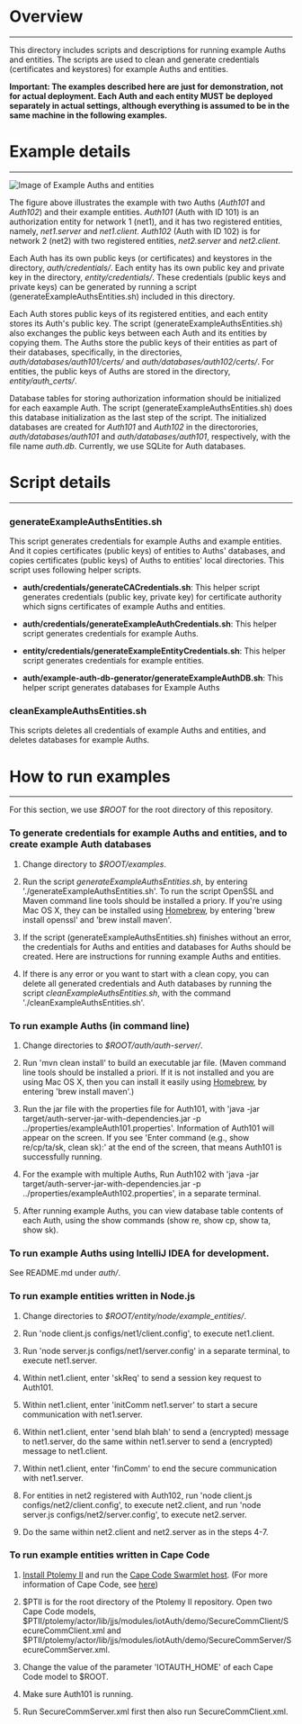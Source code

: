 # Overview
---
This directory includes scripts and descriptions for running example Auths and entities.
The scripts are used to clean and generate credentials (certificates and keystores) for example Auths and entities.

**Important: The examples described here are just for demonstration, not for actual deployment. Each Auth and each entity MUST be deployed separately in actual settings, although everything is assumed to be in the same machine in the following examples.**

# Example details
---
![Image of Example Auths and entities](https://raw.githubusercontent.com/iotauth/iotauth/master/examples/figures/example_description.png)

The figure above illustrates the example with two Auths (*Auth101* and *Auth102*) and their example entities. *Auth101* (Auth with ID 101) is an authorization entity for network 1 (net1), and it has two registered entities, namely, *net1.server* and *net1.client*. *Auth102* (Auth with ID 102) is for network 2 (net2) with two registered entities, *net2.server* and *net2.client*.

Each Auth has its own public keys (or certificates) and keystores in the directory, *auth/credentials/*. Each entity has its own public key and private key in the directory, *entity/credentials/*. These credentials (public keys and private keys) can be generated by running a script (generateExampleAuthsEntities.sh) included in this directory. 

Each Auth stores public keys of its registered entities, and each entity stores its Auth's public key. The script (generateExampleAuthsEntities.sh) also exchanges the public keys between each Auth and its entities by copying them. The Auths store the public keys of their entities as part of their databases, specifically, in the directories, *auth/databases/auth101/certs/* and *auth/databases/auth102/certs/*. For entities, the public keys of Auths are stored in the directory, *entity/auth_certs/*.

Database tables for storing authorization information should be initialized for each eaxample Auth. The script (generateExampleAuthsEntities.sh) does this database initialization as the last step of the script. The initialized databases are created for *Auth101* and *Auth102* in the directorories, *auth/databases/auth101* and *auth/databases/auth101*, respectively, with the file name *auth.db*. Currently, we use SQLite for Auth databases.

# Script details
---
### generateExampleAuthsEntities.sh

This script generates credentials for example Auths and example entities. And it copies certificates (public keys) of entities to Auths' databases, and copies certificates (public keys) of Auths to entities' local directories. This script uses following helper scripts.

- **auth/credentials/generateCACredentials.sh**: This helper script generates credentials (public key, private key) for certificate authority which signs certificates of example Auths and entities.

- **auth/credentials/generateExampleAuthCredentials.sh**: This helper script generates credentials for example Auths.

- **entity/credentials/generateExampleEntityCredentials.sh**: This helper script generates credentials for example entities.

- **auth/example-auth-db-generator/generateExampleAuthDB.sh**: This helper script generates databases for Example Auths

### cleanExampleAuthsEntities.sh

This scripts deletes all credentials of example Auths and entities, and deletes databases for example Auths.

# How to run examples
---

For this section, we use *$ROOT* for the root directory of this repository.

### To generate credentials for example Auths and entities, and to create example Auth databases

1. Change directory to *$ROOT/examples*.

2. Run the script *generateExampleAuthsEntities.sh*, by entering './generateExampleAuthsEntities.sh'. To run the script OpenSSL and Maven command line tools should be installed a priory. If you're using Mac OS X, they can be installed using [Homebrew](http://brew.sh/), by entering 'brew install openssl' and 'brew install maven'.

3. If the script (generateExampleAuthsEntities.sh) finishes without an error, the credentials for Auths and entities and databases for Auths should be created. Here are instructions for running example Auths and entities.

4. If there is any error or you want to start with a clean copy, you can delete all generated credentials and Auth databases by running the script *cleanExampleAuthsEntities.sh*, with the command './cleanExampleAuthsEntities.sh'.

### To run example Auths (in command line)

1. Change directories to *$ROOT/auth/auth-server/*.

2. Run 'mvn clean install' to build an executable jar file. (Maven command line tools should be installed a priori. If it is not installed and you are using Mac OS X, then you can install it easily using [Homebrew](http://brew.sh/), by entering 'brew install maven'.)

3. Run the jar file with the properties file for Auth101, with 'java -jar target/auth-server-jar-with-dependencies.jar -p ../properties/exampleAuth101.properties'. Information of Auth101 will appear on the screen. If you see 'Enter command (e.g., show re/cp/ta/sk, clean sk):' at the end of the screen, that means Auth101 is successfully running.

4. For the example with multiple Auths, Run Auth102 with 'java -jar target/auth-server-jar-with-dependencies.jar -p ../properties/exampleAuth102.properties', in a separate terminal.

5. After running example Auths, you can view database table contents of each Auth, using the show commands (show re, show cp, show ta, show sk).

### To run example Auths using IntelliJ IDEA for development.

See README.md under *auth/*.

### To run example entities written in Node.js

1. Change directories to *$ROOT/entity/node/example_entities/*.

2. Run 'node client.js configs/net1/client.config', to execute net1.client.

3. Run 'node server.js configs/net1/server.config' in a separate terminal, to execute net1.server.

4. Within net1.client, enter 'skReq' to send a session key request to Auth101.

5. Within net1.client, enter 'initComm net1.server' to start a secure communication with net1.server.

6. Within net1.client, enter 'send blah blah' to send a (encrypted) message to net1.server, do the same within net1.server to send a (encrypted) message to net1.client.

7. Within net1.client, enter 'finComm' to end the secure communication with net1.server.

8. For entities in net2 registered with Auth102, run 'node client.js configs/net2/client.config', to execute net2.client, and run 'node server.js configs/net2/server.config', to execute net2.server.

9. Do the same within net2.client and net2.server as in the steps 4-7.

### To run example entities written in Cape Code

1. [Install Ptolemy II](https://chess.eecs.berkeley.edu/ptexternal/) and run the [Cape Code Swarmlet host](https://www.terraswarm.org/accessors/hosts/ptolemy/index.html). (For more information of Cape Code, see [here](https://chess.eecs.berkeley.edu/capecode/))

2. $PTII is for the root directory of the Ptolemy II repository. Open two Cape Code models, $PTII/ptolemy/actor/lib/jjs/modules/iotAuth/demo/SecureCommClient/SecureCommClient.xml and $PTII/ptolemy/actor/lib/jjs/modules/iotAuth/demo/SecureCommServer/SecureCommServer.xml.

3. Change the value of the parameter 'IOTAUTH_HOME' of each Cape Code model to $ROOT.

4. Make sure Auth101 is running.

5. Run SecureCommServer.xml first then also run SecureCommClient.xml.

